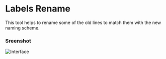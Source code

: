 # Labels Rename
This tool helps to rename some of the old lines to match them with the new naming scheme.

### Sreenshot
![Interface](https://i.imgur.com/UD3v2MO.png[/img])
